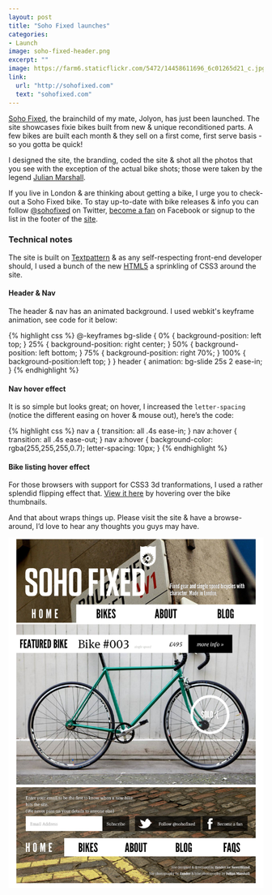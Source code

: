 ```yaml
---
layout: post
title: "Soho Fixed launches"
categories:
- Launch
image: soho-fixed-header.png
excerpt: ""
image: https://farm6.staticflickr.com/5472/14458611696_6c01265d21_c.jpg
link:
  url: "http://sohofixed.com"
  text: "sohofixed.com"
---
```

[Soho Fixed](http://sohofixed.com), the brainchild of my mate, Jolyon, has just been launched. The site showcases fixie bikes built from new & unique reconditioned parts. A few bikes are built each month & they sell on a first come, first serve basis - so you gotta be quick!

I designed the site, the branding, coded the site & shot all the photos that you see with the exception of the actual bike shots; those were taken by the legend [Julian Marshall](http://julianmarshall.com).

If you live in London & are thinking about getting a bike, I urge you to check-out a Soho Fixed bike. To stay up-to-date with bike releases & info you can follow [@sohofixed](http://twitter.com/sohofixed) on Twitter, [become a fan](http://www.facebook.com/pages/Soho-Fixed/162808170418069) on Facebook or signup to the list in the footer of the [site](http://sohofixed.com/).

### Technical notes
The site is built on [Textpattern](http://textpattern.com) & as any self-respecting front-end developer should, I used a bunch of the new [HTML5](http://blog.whatwg.org/html-is-the-new-html5) a sprinkling of CSS3 around the site.

#### Header & Nav
The header & nav has an animated background. I used webkit's keyframe animation, see code for it below:

{% highlight css %}
@-keyframes bg-slide {
	0% { background-position: left top;
	}
	25% { background-position: right center;
	}
	50% { background-position: left bottom;
	}
	75% { background-position: right 70%;
	}
	100% { background-position:left top;
	}
}
header {
	animation: bg-slide 25s 2 ease-in;
}
{% endhighlight %}

#### Nav hover effect
It is so simple but looks great; on hover, I increased the
`letter-spacing` (notice the different easing on hover & mouse out),
here’s the code:

{% highlight css %}
nav a {
	transition: all .4s ease-in;
}
nav a:hover {
	transition: all .4s ease-out;
}
nav a:hover {
	background-color: rgba(255,255,255,0.7);
	letter-spacing: 10px;
}
{% endhighlight %}


#### Bike listing hover effect
For those browsers with support for CSS3 3d tranformations, I used a rather splendid flipping effect that. [View it here](http://sohofixed.com/bikes/) by hovering over the bike thumbnails.

And that about wraps things up. Please visit the site & have a browse-around, I’d love to hear any thoughts you guys may have.

![Bike page](/img/posts/230.png)
